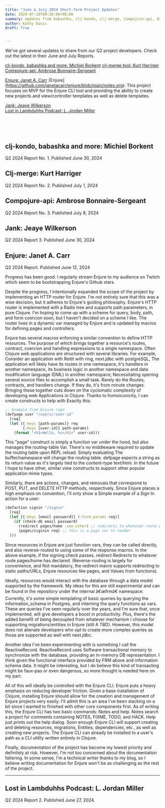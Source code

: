 ```yaml
---
title: "June & July 2024 Short-Term Project Updates"
date: 2024-07-20T08:30:00+08:00
summary: Updates from babashka, clj-kondo, clj-merge, Compojure-api, Enjure, Jank, Lost in Lambduhhs Podcast and more
author: Kathy Davis
draft: True


---
```




We've got several updates to share from our Q2 project developers. Check out the latest in their June and July Reports.

[clj-kondo, babashka and more: Michiel Borkent](#clj-kondo-babashka-and-more-michiel-borkent)
[clj-merge tool: Kurt Harriger](#clj-merge-kurt-harriger)   
[Compojure-api: Ambrose Bonnaire-Sergeant](#compojure-api-ambrose-bonnaire-sergeant)    

[Enjure: Janet A. Carr](#enjure-janet-a-carr)
{Enjure](https://github.com/janetacarr/enjure/blob/main/notes.org): This project focuses on MVP for the Enjure CLI tool and providing the ability to create new projects and view/controller templates as well as delete templates.  

[Jank: Jeaye Wilkerson](#jank-jeaye-wilkerson)   
[Lost in Lambduhhs Podcast: L. Jordan Miller](#lost-in-lambduhhs-podcast-l-jordan-miller)  

\
&nbsp;
\
&nbsp;

## clj-kondo, babashka and more: Michiel Borkent  
Q2 2024 Report No. 1. Published June 30, 2024  

## Clj-merge: Kurt Harriger  
Q2 2024 Report No. 2. Published July 1, 2024  

## Compojure-api: Ambrose Bonnaire-Sergeant  
Q2 2024 Report No. 3. Published July 8, 2024  

## Jank: Jeaye Wilkerson  
Q2 2024 Report 3. Published June 30, 2024  

## Enjure: Janet A. Carr  
Q2 2024 Report. Published June 12, 2024  

Progress has been good. I regularly stream Enjure to my audience on Twitch which seem to be bootstrapping Enjure's Github stars.  

Despite the progress, I intentionally expanded the scope of the project by implementing an
HTTP router for Enjure. I'm not entirely sure that this was a wise decision, but
it adheres to Enjure's guiding philosophy. Enjure's HTTP router is implemented
with a Radix tree and supports path parameters, in pure Clojure. I'm hoping to come up with a scheme for query, body, path, and form coercion soon, but I
haven't decided on a scheme I like. The router lives in a dynamic var managed
by Enjure and is updated by macros for defining pages and controllers.  

Enjure has several macros enforcing a similar convention to define HTTP resources.
The purpose of which brings together a resource's routes, contract, coercion and handling
expressions to a single namespace. Often Clojure web applications are structured with several
libraries. For example, Consider an application with Reitit with ring, next.jdbc with postgreSQL,
The application will likely have its routes in one namespace, it's handlers in another namespace,
its business logic in another namespace and data modification language (DML) in another namespace;
Necessitating opening several source files to accomplish a small task. Rarely do the
Routes, contracts, and handlers change. If they do, it's from minute changes.
Bringing these together cuts down on the cyclomatic complexity of developing web
Applications in Clojure. Thanks to homoiconicity, I can create constructs to help with
Exactly this:  

```clojure
;; Example from Enjure repo
(defpage user "/users/:user-id"
  [req]
  (let [{:keys [path-params]} req
        {:keys [user-id]} path-params]
    (format "<h1>Hello, %s</h1>" user-id)))

```

This "page" construct is simply a function var under the hood, but also manages the routing-table
Var. There's no middleware required to update the routing table upon REPL reload. Simply evaluating
The buffer/namespace will change the routing table. defpage expects a string as its return value as
it's largely tied to the content-type text/html. In the future I hope to have other, similar view
constructs to support other popular application mime types.  

Similarly, there are actions, changes, and removals that correspond to POST, PUT, and DELETE
HTTP methods, respectively. Since Enjure places a high emphasis on convention, I'll only show a
Simple example of a Sign In action for a user:  

```clojure
(defaction signin "/signin"
  [req]
  (let [{:keys [email password]} (:form-params req)]
    (if (check-db email password)
      (redirect pages/home :see-other) ;; redirects to whatever route pages/home var has.
      (pages/siginin req) ;; this is a page var to render
  )))
```
Since resources in Enjure are just function vars, they can be called directly, and also reverse-routed
to using some of the response macros. In the above example, if the signing check passes, redirect
Redirects to whatever route pages/home has declared. (Reverse-routing is largely for convenience, and
Not mandatory, the redirect macro supports redirecting to static paths/URLs, Enjure resources like pages, and
Values from functions).  

Ideally, resources would interact with the database through a data model supported by the framework.
My ideas for this are still experimental and can be found in the repository under the internal â€œfrmâ€
namespace. Currently, it's some simple templating of basic queries by querying the information_schema in
Postgres, and interning the query functions as vars. These are queries I've seen regularly over the years,
and I'm sure that, once implemented, will give developers a boost in productivity. Plus, there's the added
benefit of being decoupled from whatever mechanism I choose for supporting migrations/entities in Enjure (still
A TBD). However, this model does not alienate developers who opt to create more complex queries
as those are supported as well with next.jdbc.  

Another idea I've been experimenting with is something I call the ReactiveRecord. ReactiveRecord uses
Software transactional memory to synchronize with the database, providing an in-memory DB representation.
I think given the functional interface provided by FRM above and information schema data. It might be interesting, but I do believe this kind of transacting might be faux-pas or even dangerous, so more thought is needed here on my part.  

All of this will ideally be controlled with the Enjure CLI. Enjure puts a heavy emphasis on reducing
developer friction. Given a base installation of Clojure, installing Enjure should allow for the creation and
management of Enjure projects very easily. I'll admit this is an area I've been slacking on a bit since I
wanted to finished with other core components first. As of writing this, the Enjure CLI has two basic commands:
Notes and help.  Notes search a project for comments containing NOTES, FIXME, TODO, and HACK. Help just
prints out the help dialog. Soon enough Enjure CLI will support creating and deleting resources, migrations,
Entities, dependencies, etc., as well as creating new projects. The Enjure CLI can already be installed to a user's path as a CLI utility written entirely in Clojure.  

Finally, documentation of the project has become my lowest priority and definitely at risk. However, I'm not too concerned about the documentation faltering. In some sense, I'm a technical writer thanks to my blog, so I believe writing documentation for Enjure won't be as challenging as the rest of the project.  <br>

---


## Lost in Lambduhhs Podcast: L. Jordan Miller  
Q2 2024 Report 2. Published June 27, 2024.  

